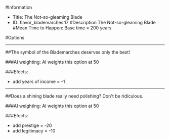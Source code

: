 #Information
 - Title: The Not-so-gleaming Blade
 - ID: flavor_blademarches.17
#Description
The Not-so-gleaming Blade
#Mean Time to Happen:
Base time = 200 years

#Options

___
##The symbol of the Blademarches deserves only the best!

###AI weighting:
AI weights this option at 50


###Efects:<ul><li>add years of income = -1</li></ul>

___
##Does a shining blade really need polishing? Don't be ridiculous.

###AI weighting:
AI weights this option at 50


###Efects:<ul><li>add prestige = -20</li><li>add legitimacy = -10</li></ul>
